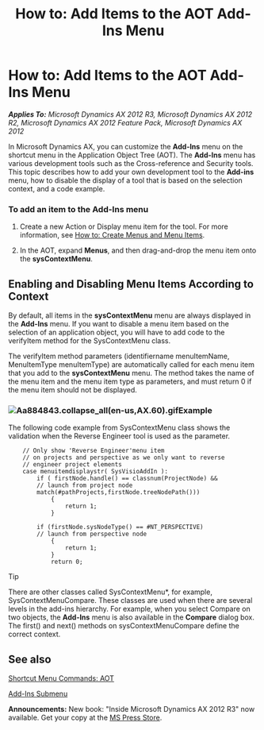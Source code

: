﻿---
title: 'How to: Add Items to the AOT Add-Ins Menu'
TOCTitle: 'How to: Add Items to the AOT Add-Ins Menu'
ms:assetid: edf1f81d-5b0a-4779-8b3a-7d5104529b79
ms:mtpsurl: https://msdn.microsoft.com/en-us/library/Aa884843(v=AX.60)
ms:contentKeyID: 35253254
ms.date: 05/18/2015
mtps_version: v=AX.60
---

# How to: Add Items to the AOT Add-Ins Menu 


_**Applies To:** Microsoft Dynamics AX 2012 R3, Microsoft Dynamics AX 2012 R2, Microsoft Dynamics AX 2012 Feature Pack, Microsoft Dynamics AX 2012_

In Microsoft Dynamics AX, you can customize the **Add-Ins** menu on the shortcut menu in the Application Object Tree (AOT). The **Add-Ins** menu has various development tools such as the Cross-reference and Security tools. This topic describes how to add your own development tool to the **Add-ins** menu, how to disable the display of a tool that is based on the selection context, and a code example.

### To add an item to the Add-Ins menu

1.  Create a new Action or Display menu item for the tool. For more information, see [How to: Create Menus and Menu Items](how-to-create-menus-and-menu-items.md).

2.  In the AOT, expand **Menus**, and then drag-and-drop the menu item onto the **sysContextMenu**.

## Enabling and Disabling Menu Items According to Context

By default, all items in the **sysContextMenu** menu are always displayed in the **Add-Ins** menu. If you want to disable a menu item based on the selection of an application object, you will have to add code to the verifyItem method for the SysContextMenu class.

The verifyItem method parameters (identifiername menuItemName, MenuItemType menuItemType) are automatically called for each menu item that you add to the **sysContextMenu** menu. The method takes the name of the menu item and the menu item type as parameters, and must return 0 if the menu item should not be displayed.

### ![Aa884843.collapse\_all(en-us,AX.60).gif](images/Gg863931.collapse_all(en-us,AX.60).gif "Aa884843.collapse_all(en-us,AX.60).gif")Example

The following code example from SysContextMenu class shows the validation when the Reverse Engineer tool is used as the parameter.

```X++  
    // Only show 'Reverse Engineer'menu item
    // on projects and perspective as we only want to reverse
    // engineer project elements
    case menuitemdisplaystr( SysVisioAddIn ):
        if ( firstNode.handle() == classnum(ProjectNode) &&
        // launch from project node
        match(#pathProjects,firstNode.treeNodePath()))
            {
                return 1;
            }

        if (firstNode.sysNodeType() == #NT_PERSPECTIVE)
        // launch from perspective node
            {
                return 1;
            }
            return 0;
```


> [!TIP]
> <P>There are other classes called SysContextMenu*, for example, SysContextMenuCompare. These classes are used when there are several levels in the add-ins hierarchy. For example, when you select Compare on two objects, the <STRONG>Add-Ins</STRONG> menu is also available in the <STRONG>Compare</STRONG> dialog box. The first() and next() methods on sysContextMenuCompare define the correct context.</P>



## See also

[Shortcut Menu Commands: AOT](shortcut-menu-commands-aot.md)

[Add-Ins Submenu](add-ins-submenu.md)

  
**Announcements:** New book: "Inside Microsoft Dynamics AX 2012 R3" now available. Get your copy at the [MS Press Store](https://www.microsoftpressstore.com/store/inside-microsoft-dynamics-ax-2012-r3-9780735685109).


